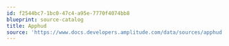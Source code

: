 ```yaml
---
id: f2544bc7-1bc0-47c4-a95e-7770f4074bb8
blueprint: source-catalog
title: Apphud
source: 'https://www.docs.developers.amplitude.com/data/sources/apphud'
---
```

